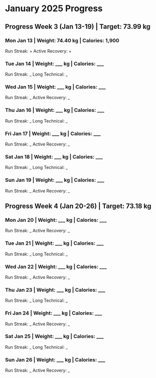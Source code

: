 # January 2025 Progress

## Progress Week 3 (Jan 13-19) | Target: 73.99 kg

### Mon Jan 13 | Weight: 74.40 kg | Calories: 1,900
Run Streak: +
Active Recovery: +

### Tue Jan 14 | Weight: ___ kg | Calories: ___
Run Streak: _
Long Technical: _

### Wed Jan 15 | Weight: ___ kg | Calories: ___
Run Streak: _
Active Recovery: _

### Thu Jan 16 | Weight: ___ kg | Calories: ___
Run Streak: _
Long Technical: _

### Fri Jan 17 | Weight: ___ kg | Calories: ___
Run Streak: _
Active Recovery: _

### Sat Jan 18 | Weight: ___ kg | Calories: ___
Run Streak: _
Long Technical: _

### Sun Jan 19 | Weight: ___ kg | Calories: ___
Run Streak: _
Active Recovery: _

## Progress Week 4 (Jan 20-26) | Target: 73.18 kg

### Mon Jan 20 | Weight: ___ kg | Calories: ___
Run Streak: _
Active Recovery: _

### Tue Jan 21 | Weight: ___ kg | Calories: ___
Run Streak: _
Long Technical: _

### Wed Jan 22 | Weight: ___ kg | Calories: ___
Run Streak: _
Active Recovery: _

### Thu Jan 23 | Weight: ___ kg | Calories: ___
Run Streak: _
Long Technical: _

### Fri Jan 24 | Weight: ___ kg | Calories: ___
Run Streak: _
Active Recovery: _

### Sat Jan 25 | Weight: ___ kg | Calories: ___
Run Streak: _
Long Technical: _

### Sun Jan 26 | Weight: ___ kg | Calories: ___
Run Streak: _
Active Recovery: _
